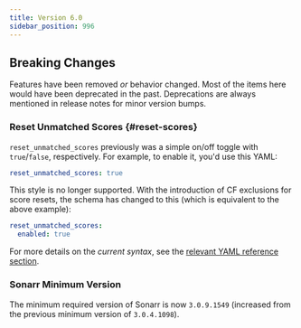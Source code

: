 ```yaml
---
title: Version 6.0
sidebar_position: 996
---
```


## Breaking Changes

Features have been removed *or* behavior changed. Most of the items here would have been deprecated
in the past. Deprecations are always mentioned in release notes for minor version bumps.

### Reset Unmatched Scores {#reset-scores}

`reset_unmatched_scores` previously was a simple on/off toggle with `true`/`false`, respectively.
For example, to enable it, you'd use this YAML:

```yml
reset_unmatched_scores: true
```

This style is no longer supported. With the introduction of CF exclusions for score resets, the
schema has changed to this (which is equivalent to the above example):

```yml
reset_unmatched_scores:
  enabled: true
```

For more details on the *current syntax*, see the [relevant YAML reference section][resetref].

[resetref]: /yaml/config-reference/quality-profiles.md#reset-unmatched-scores

### Sonarr Minimum Version

The minimum required version of Sonarr is now `3.0.9.1549` (increased from the previous minimum
version of `3.0.4.1098`).

